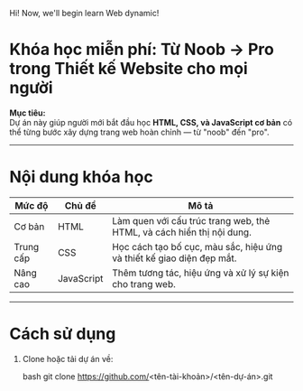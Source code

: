 Hi! Now, we'll begin learn Web dynamic!
# Khóa học miễn phí: Từ Noob → Pro trong Thiết kế Website cho mọi người

  **Mục tiêu:**  
Dự án này giúp người mới bắt đầu học **HTML, CSS, và JavaScript cơ bản** có thể từng bước xây dựng trang web hoàn chỉnh — từ "noob" đến "pro".

---

# Nội dung khóa học

| Mức độ | Chủ đề | Mô tả |
|-----------|------------|-----------------------------------------------------------------------|
| Cơ bản    |    HTML    | Làm quen với cấu trúc trang web, thẻ HTML, và cách hiển thị nội dung. |
| Trung cấp |    CSS     | Học cách tạo bố cục, màu sắc, hiệu ứng và thiết kế giao diện đẹp mắt. |
|  Nâng cao | JavaScript | Thêm tương tác, hiệu ứng và xử lý sự kiện cho trang web.              |
  
---

# Cách sử dụng
1. Clone hoặc tải dự án về:
   
   bash
   git clone https://github.com/<tên-tài-khoản>/<tên-dự-án>.git
